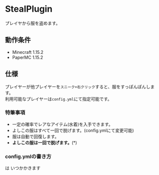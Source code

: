 # StealPlugin

プレイヤから服を盗めます。

## 動作条件

- Minecraft 1.15.2
- PaperMC 1.15.2

## 仕様

プレイヤーが他プレイヤーを`スニーク+右クリック`すると、服をすっぽんぽんします。  
利用可能なプレイヤーは`config.yml`にて指定可能です。

### 特筆事項

+ 一定の確率でレアなアイテム\(水着\)を入手できます。
+ よしこの服はすべて一回で脱げます。\(config.ymlにて変更可能\)
+ 服は自動で回復します。
+ **よしこの服は一回で脱げます。**\(\*\)

### config.ymlの書き方

は いつかかきます
